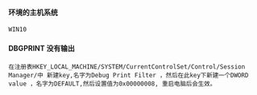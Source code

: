 #### 环境的主机系统
`WIN10`
#### DBGPRINT 没有输出
`在注册表HKEY_LOCAL_MACHINE/SYSTEM/CurrentControlSet/Control/Session Manager/中
新建key,名字为Debug Print Filter ，然后在此key下新建一个DWORD value ，名字为DEFAULT,然后设置值为0x00000008,
重启电脑后会生效。`
